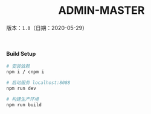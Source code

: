 <h1 align="center">ADMIN-MASTER</h1>

版本：`1.0`（日期：2020-05-29）

<br/>

#### Build Setup
``` bash
# 安装依赖
npm i / cnpm i

# 启动服务 localhost:8088
npm run dev

# 构建生产环境
npm run build
```
